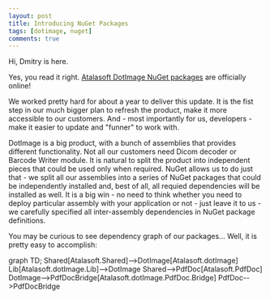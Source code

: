 ```yaml
---
layout: post
title: Introducing NuGet Packages
tags: [dotimage, nuget]
comments: true
---
```


Hi, Dmitry is here.

Yes, you read it right. [Atalasoft DotImage NuGet packages](https://www.nuget.org/profiles/Atalasoft)
are officially online!

We worked pretty hard for about a year to deliver this update. It is the fist step
in our much bigger plan to refresh the product, make it more accessible to our
customers. And - most importantly for us, developers - make it easier to update
and "funner" to work with.

DotImage is a big product, with a bunch of assemblies that provides different functionality.
Not all our customers need Dicom decoder or Barcode Writer module. It is natural
to split the product into independent pieces that could be used only when required.
NuGet allows us to do just that - we split all our assemblies into a series of
NuGet packages that could be independently installed and, best of all,
all requied dependencies will be installed as well. It is a big win - no need
to think whether you need to deploy particular assembly with your application or not -
just leave it to us - we carefully specified all inter-assembly dependencies in
NuGet package definitions.

You may be curious to see dependency graph of our packages... Well, it is pretty easy
to accomplish:

<div class="mermaid">
graph TD;
    Shared[Atalasoft.Shared]-->DotImage[Atalasoft.dotImage]
    Lib[Atalasoft.dotImage.Lib]-->DotImage
    Shared-->PdfDoc[Atalasoft.PdfDoc]
    DotImage-->PdfDocBridge[Atalasoft.dotImage.PdfDoc.Bridge]
    PdfDoc-->PdfDocBridge
</div>
